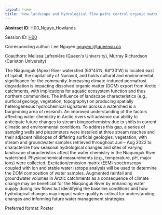 ```yaml
---
layout: home
title: "How landscape and hydrological flow paths control organic matter and runoff chemistry in the Niaqunguk (Apex) River watershed, NU"
---
```



**Abstract ID**: H00_Nguye_Howlands

Session ID: [H00](.)

Corresponding author: Lee Nguyen <a href="mailto:nguyen.j@queensu.ca">nguyen.j@queensu.ca</a>

Coauthors: Melissa Lafrenière (Queen's University), Murray Richardson (Carleton University) 

The Niaqunguk (Apex) River watershed (63°45’N, 68°33’W) is located east of Iqaluit, the capital city of Nunavut, and holds cultural and environmental significance for the community. Increasing climate-induced permafrost degradation is impacting dissolved organic matter (DOM) export from Arctic catchments, with implications for aquatic ecosystem function and thus northern communities. The influence of landscape characteristics (e.g., surficial geology, vegetation, topography) on producing spatially heterogeneous hydrochemical signatures across a watershed is a burgeoning area of research. An improved understanding of the factors affecting water chemistry in Arctic rivers will advance our ability to anticipate future changes to stream biogeochemistry due to shifts in current climatic and environmental conditions. To address this gap, a series of sampling wells and piezometers were installed at three stream reaches and their adjacent hillslopes of differing surficial geologies, vegetation, with stream and groundwater samples retrieved throughout Jun – Aug 2022 to characterize how seasonal hydrological changes and sites of varying landscape characteristics affect the water chemistry in the Niaqunguk River watershed. Physicochemical measurements (e.g., temperature, pH, major ions) were collected. Excitation/emission matrix (EEM) spectroscopy coupled with ion and stable water isotope analysis will be used to determine the DOM composition of water samples. Augmented rainfall and groundwater volumes in Arctic catchments as a consequence of climate change may be beneficial for the Niaqunguk River by enhancing water supply during low flows but identifying the baseline conditions and how hydrological changes may impact water quality is critical for understanding changes and informing future water management strategies.

Preferred format: Poster
